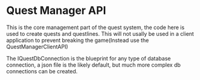 ﻿# Quest Manager API

This is the core management part of the quest system, the code here is used to create quests and questlines. This will not usally be used in a client application to prevent breaking the game(Instead use the QuestManagerClientAPI)

The IQuestDbConnection is the blueprint for any type of database connection, a json file is the likely default, but much more complex db connections can be created.